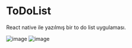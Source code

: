 ﻿# ToDoList
React native ile yazılmış bir to do list uygulaması.

![image](https://github.com/Durgun17/ToDoList/assets/120736801/672fb458-6733-4d53-8ae7-1c72c248be40)
![image](https://github.com/Durgun17/ToDoList/assets/120736801/ccc194f9-e111-4c89-bb7f-25d3ddc7ec65)
